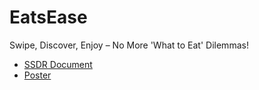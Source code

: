 # EatsEase
Swipe, Discover, Enjoy – No More 'What to Eat' Dilemmas!

- [SSDR Document](https://drive.google.com/file/d/1WpnRlxI66EhLcwGUOHeMxuMIDCL16GZn/view)
- [Poster](https://drive.google.com/file/d/1tIZiNl5LUmLg31ZCa19MVbdPOqBfyS_l/view)
